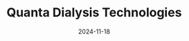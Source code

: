 ---  
layout: startup_page  
title: "Quanta Dialysis Technologies"  
id: "quantadt.com"  
permalink: "/quantadialysistechnologiesquantadt.com11182024/"  
website: "https://www.quantadt.com/"  
funding_round: "Series E"  
funding_amount: "$60M"  
investors: "Novo Holdings, Glenview Capital, b2venture"  
about: "Quanta Dialysis Technologies develops the Quanta Dialysis System, a compact device providing kidney replacement therapy across various settings. The system offers clinical versatility, an intuitive user interface, and cost-effectiveness, aiming to improve access to high-quality dialysis for all patients. It has received FDA clearance for various applications, including home hemodialysis."  
markets: "Healthtech, Medical Devices, Medical Equipment Manufacturing, Renal Replacement Therapy, Self-Care, Dialysis, Chronic Kidney Disease, End Stage Renal Disease, Acute Kidney Injury, Continuous Renal Replacement Therapy, Critical Care, Hemodialysis, and Home Hemodialysis"  
hq: "Beverly, Massachusetts, United States"  
founded_year: "2008"  
linkedin: "https://www.linkedin.com/company/quanta-dialysis-technologies"  
twitter: "http://twitter.com/QuantaDT"  
instagram: ""  
facebook: "https://www.facebook.com/QuantaDT/"  
crunchbase: "https://www.crunchbase.com/organization/quanta-fluid-solutions"  
pitchbook: "https://pitchbook.com/profiles/company/53966-35"  

date_display: "18-Nov-2024"  
date: "2024-11-18"

# SEO Optimization  
meta_title: "Quanta Dialysis Technologies - Series E Funding ($60M)"  
meta_description: "Quanta Dialysis Technologies, Quanta Dialysis Technologies develops the Quanta Dialysis System, a compact device providing kidney replacement therapy across various settings. The s..."  
meta_keywords: "Quanta Dialysis Technologies, Healthtech, Medical Devices, Medical Equipment Manufacturing, Renal Replacement Therapy, Self-Care, Dialysis, Chronic Kidney Disease, End Stage Renal Disease, Acute Kidney Injury, Continuous Renal Replacement Therapy, Critical Care, Hemodialysis, and Home Hemodialysis, Series E funding"  
canonical_url: "https://startup.projectstartups.com/quantadialysistechnologiesquantadt.com11182024/"  
---